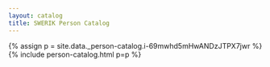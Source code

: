 ```yaml
---
layout: catalog
title: SWERIK Person Catalog
---
```

{% assign p = site.data._person-catalog.i-69mwhd5mHwANDzJTPX7jwr %}
{% include person-catalog.html p=p %}

